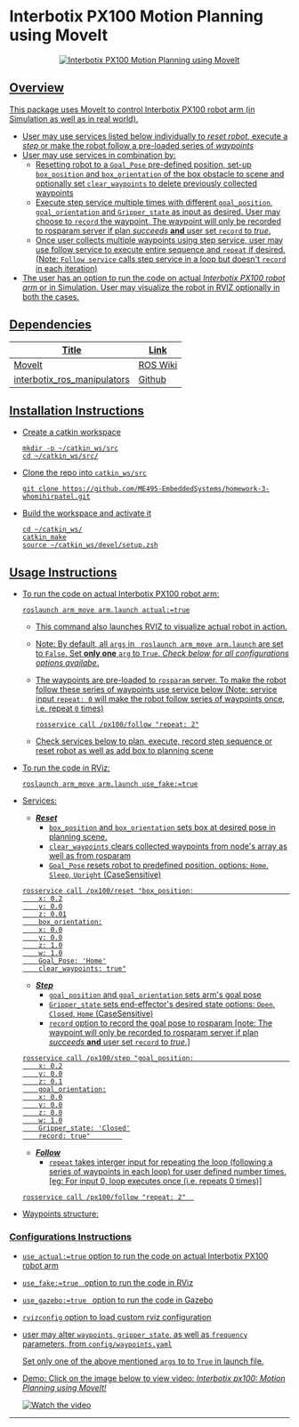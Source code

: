 # Interbotix PX100 Motion Planning using MoveIt
<p align="center">
<a href="https://youtu.be/nNYra6mV9_4" target="_blank"><img src="https://media.giphy.com/media/wlmk1Lfrofmc4Kuf9N/giphy-downsized-large.gif" alt="Interbotix PX100 Motion Planning using MoveIt">
</p>

## Overview

This package uses MoveIt to control Interbotix PX100 robot arm (in Simulation as well as in real world).

* User may use services listed below individually to *reset robot*, execute a *step* or make the robot follow a pre-loaded series of *waypoints*
* User may use services in combination by:
    * Resetting robot to a `Goal_Pose` pre-defined position, set-up `box_position` and `box_orientation` of the box obstacle to scene and optionally set `clear_waypoints` to delete previously collected waypoints
    * Execute step service multiple times with different `goal_position`, `goal_orientation` and `Gripper_state` as input as desired. User may choose to `record` the waypoint. The waypoint will only be recorded to rosparam server if plan _succeeds_ **and** user set `record` to _true_.
    * Once user collects multiple waypoints using step service, user may use follow service to execute entire sequence and `repeat` if desired. 
    (Note: `Follow service` calls step service in a loop but doesn't `record` in each iteration)
* The user has an option to run the code on actual *Interbotix PX100 robot arm* or in Simulation. User may visualize the robot in RVIZ optionally in both the cases.

## Dependencies
Title | Link
------------ | -------------
MoveIt| [ROS Wiki](http://wiki.ros.org/moveit)
interbotix_ros_manipulators | [Github](https://github.com/Interbotix/interbotix_ros_manipulators)


## Installation Instructions
* Create a catkin workspace
    ```
    mkdir -p ~/catkin_ws/src
    cd ~/catkin_ws/src/
    ```
* Clone the repo into `catkin_ws/src`
    ```
    git clone https://github.com/ME495-EmbeddedSystems/homework-3-whomihirpatel.git
    ```
* Build the workspace and activate it
    ```
    cd ~/catkin_ws/
    catkin_make
    source ~/catkin_ws/devel/setup.zsh
    ```

## Usage Instructions
* To run the code on actual Interbotix PX100 robot arm:
    ```
    roslaunch arm_move arm.launch actual:=true
    ```
    * This command also launches RVIZ to visualize actual robot in action.
    * Note: By default, all `args` in ` roslaunch arm_move arm.launch` are set to `False`. Set **only one** `arg` to `True`. *Check below for all configurations options availabe*.
    
    * The waypoints are pre-loaded to `rosparam` server. To make the robot follow these series of waypoints use service below
      (Note: service input `repeat: 0` will make the robot follow series of waypoints once, i.e. repeat `0` times)
        ```
        rosservice call /px100/follow "repeat: 2"
        ```
     * Check services below to plan, execute, record step sequence or reset robot as well as add box to planning scene

* To run the code in RViz:
    ```
    roslaunch arm_move arm.launch use_fake:=true
    ```
* Services:
    * __*Reset*__
        - `box_position` and `box_orientation` sets box at desired pose in planning scene. 
        - `clear_waypoints` clears collected waypoints from node's array as well as from rosparam
        - `Goal_Pose` resets robot to predefined position. 
            options: `Home`, `Sleep`, `Upright` (CaseSensitive)
    ```
    rosservice call /px100/reset "box_position:                                                          
        x: 0.2
        y: 0.0
        z: 0.01
        box_orientation:
        x: 0.0
        y: 0.0
        z: 1.0
        w: 1.0
        Goal_Pose: 'Home'
        clear_waypoints: true"
    ```
    
    * __*Step*__
        - `goal_position` and `goal_orientation` sets arm's goal pose
        - `Gripper_state` sets end-effector's desired state
            options: `Open`, `Closed`, `Home` (CaseSensitive)
        - `record` option to record the goal pose to rosparam
            [note: The waypoint will only be recorded to rosparam server if plan _succeeds_ **and** user set `record` to _true_.]
    ```
    rosservice call /px100/step "goal_position:                                                              
        x: 0.2
        y: 0.0
        z: 0.1
        goal_orientation:
        x: 0.0
        y: 0.0
        z: 0.0
        w: 1.0
        Gripper_state: 'Closed'
        record: true"        
    ```
    * __*Follow*__
        - `repeat` takes interger input for repeating the loop (following a series of waypoints in each loop) for user defined number times. 
            [eg: For input 0, loop executes once (i.e. repeats 0 times)]
    ```
    rosservice call /px100/follow "repeat: 2"  
    ```

* Waypoints structure:
### Configurations Instructions

* `use_actual:=true` option to run the code on actual Interbotix PX100 robot arm
* `use_fake:=true ` option to run the code in RViz
* `use_gazebo:=true ` option to run the code in Gazebo
* `rvizconfig` option to load custom rviz configuration
*  user may alter `waypoints`, `gripper_state`, as well as `frequency` parameters, from `config/waypoints.yaml`

    Set only one of the above mentioned `args` to to `True` in launch file.
    
* Demo: Click on the image below to view video: *Interbotix px100: Motion Planning using MoveIt!*

    [![Watch the video](https://img.youtube.com/vi/nNYra6mV9_4/maxresdefault.jpg )](https://youtu.be/nNYra6mV9_4)
---
